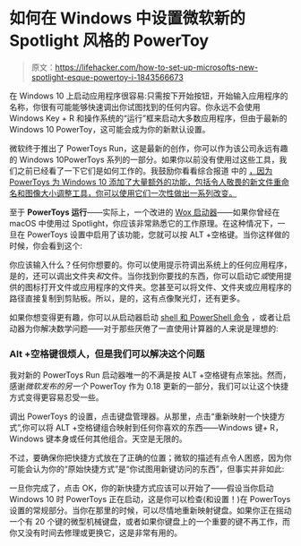 # 如何在 Windows 中设置微软新的 Spotlight 风格的 PowerToy

> 原文：<https://lifehacker.com/how-to-set-up-microsofts-new-spotlight-esque-powertoy-i-1843566673>

在 Windows 10 上启动应用程序很容易:只需按下开始按钮，开始输入应用程序的名称，你很有可能能够快速调出你试图找到的任何内容。你永远不会使用 Windows Key + R 和操作系统的“运行”框来启动大多数应用程序，但由于最新的 Windows 10 PowerToy，这可能会成为你的新默认设置。



微软终于推出了 PowerToys Run，这是最新的创作，你可以作为该公司永远有趣的 Windows 10PowerToys 系列的一部分。如果你以前没有使用过这些工具，我们之前已经看了一下它们是如何工作的。我鼓励你看看综合报道 中的 [，因为 PowerToys 为 Windows 10 添加了大量额外的功能，包括令人敬畏的新文件重命名和图像大小调整工具，你可以使用它们一次性做出一系列改变。](https://lifehacker.com/expand-file-explorers-preview-pane-with-this-windows-10-1843341784)

至于 **PowerToys 运行**——实际上，一个改进的 [Wox 启动器](https://github.com/Wox-launcher/Wox)——如果你曾经在 macOS 中使用过 Spotlight，你应该非常熟悉它的工作原理。在这种情况下，一旦在 PowerToys 设置中启用了该功能，您就可以按 ALT +空格键。当你这样做的时候，你会看到这个:

你应该输入什么？任何你想要的。你可以使用提示符调出系统上的任何应用程序，是的，还可以调出文件夹*和*文件。当你找到你要找的东西，你可以启动它*或*使用提供的图标打开文件或应用程序的文件夹。您甚至可以将文件、文件夹或应用程序的路径直接复制到剪贴板。所以，是的，这有点像聚光灯，还有更多。

如果你想变得更有趣，你可以从启动器启动 [shell 和 PowerShell 命令](https://github.com/Wox-launcher/Wox/wiki/Default-Plugins.-Command-line) ，或者让启动器为你解决数学问题——对于那些厌倦了一直使用计算器的人来说是理想的:

### Alt +空格键很烦人，但是我们可以解决这个问题

我对新的 PowerToys Run 启动器唯一的不满是按 ALT +空格键有点笨拙。然而，感谢*微软发布的另一个* PowerToy 作为 0.18 更新的一部分，我们可以让这个快捷方式变得更容易忍受一些。

调出 PowerToys 的设置，点击键盘管理器。从那里，点击“重新映射一个快捷方式”,你可以将 ALT +空格键组合映射到任何你喜欢的东西——Windows 键+ R，Windows 键本身或任何其他组合。天空是无限的。

不过，要确保你把快捷方式放在了正确的位置；微软的描述有点令人困惑，因为你可能会认为你的“原始快捷方式”是“你试图用新键访问的东西”，但事实并非如此:

一旦你完成了，点击 OK，你的新快捷方式应该可以开始了——假设当你启动 Windows 10 时 PowerToys 正在启动，这是你可以检查(和设置！)在 PowerToys 设置的常规部分。当你在那里的时候，可以尽情地重新映射键盘。如果你正在摇动一个有 20 个键的微型机械键盘，或者如果你键盘上的一个重要的键不再工作，而你又没有时间去修理或更换它，这是非常有用的。